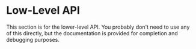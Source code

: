 # Low-Level API

This section is for the lower-level API. You probably don't need to
use any of this directly, but the documentation is provided for
completion and debugging purposes.

